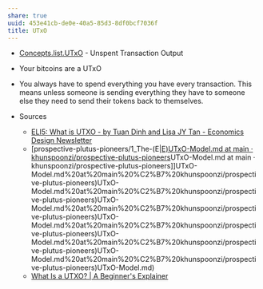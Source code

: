 ```yaml
---
share: true
uuid: 453e41cb-de0e-40a5-85d3-8df0bcf7036f
title: UTxO
---
```

* [Concepts.list.UTxO](../Concepts.list.UTxO) - Unspent Transaction Output
* Your bitcoins are a UTxO
* You always have to spend everything you have every transaction. This means unless someone is sending everything they have to someone else they need to send their tokens back to themselves.

* Sources
  * [ELI5: What is UTXO - by Tuan Dinh and Lisa JY Tan - Economics Design Newsletter](https://economicsdesign.substack.com/p/eli5-what-is-utxo)
  * [prospective-plutus-pioneers/1_The-(E|[E)UTxO-Model.md at main · khunspoonzi/prospective-plutus-pioneers](../E)UTxO-Model.md at main · khunspoonzi/prospective-plutus-pioneers]]UTxO-Model.md%20at%20main%20%C2%B7%20khunspoonzi/prospective-plutus-pioneers)UTxO-Model.md%20at%20main%20%C2%B7%20khunspoonzi/prospective-plutus-pioneers)UTxO-Model.md%20at%20main%20%C2%B7%20khunspoonzi/prospective-plutus-pioneers)UTxO-Model.md%20at%20main%20%C2%B7%20khunspoonzi/prospective-plutus-pioneers)UTxO-Model.md%20at%20main%20%C2%B7%20khunspoonzi/prospective-plutus-pioneers)UTxO-Model.md%20at%20main%20%C2%B7%20khunspoonzi/prospective-plutus-pioneers)UTxO-Model.md)
  * [What Is a UTXO? | A Beginner's Explainer](https://coincentral.com/utxo-beginners-explainer/)